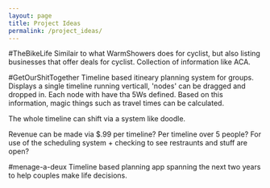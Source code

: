 ```yaml
---
layout: page
title: Project Ideas
permalink: /project_ideas/
---
```


#TheBikeLife
Similair to what WarmShowers does for cyclist, but also listing businesses that offer deals for cyclist. Collection of information like ACA.

#GetOurShitTogether
Timeline based itineary planning system for groups. 
Displays a single timeline running verticall, 'nodes' can be dragged and dropped in. Each node with have tha 5Ws defined. Based on this information, magic things such as travel times can be calculated.

The whole timeline can shift via a system like doodle. 

Revenue can be made via $.99 per timeline? Per timeline over 5 people? For use of the scheduling system + checking to see restraunts and stuff are open?

#menage-a-deux
Timeline based planning app spanning the next two years to help couples make life decisions.